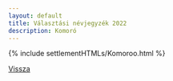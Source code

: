 ```yaml
---
layout: default
title: Választási névjegyzék 2022
description: Komoró
---
```


{% include settlementHTMLs/Komoroo.html %}

[Vissza](../)